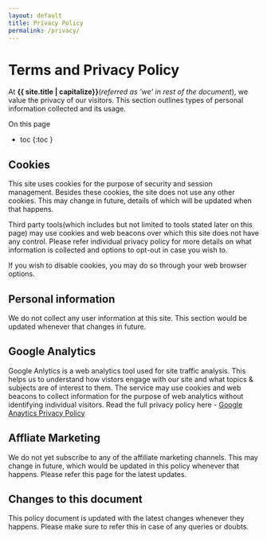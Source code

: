 ```yaml
---
layout: default
title: Privacy Policy
permalink: /privacy/
---
```


# **Terms and Privacy Policy**
At **{{ site.title | capitalize}}**(*referred as 'we' in rest of the document*), we value the privacy of our visitors. This section outlines types of  personal information collected and its usage.


On this page
* toc
{:toc }

## Cookies
This site uses cookies for the purpose of security and session management. Besides these cookies, the site does not use any other cookies. This may change in future, details of which will be updated when that happens.

Third party tools(which includes but not limited to tools stated later on this page) may use cookies and web beacons over which this site does not have any control. Please refer individual privacy policy for more details on what information is collected and options to opt-out in case you wish to.    

If you wish to disable cookies, you may do so through your web browser options. 

## Personal information
We do not collect any user information at this site. This section would be updated whenever that changes in future.

## Google Analytics
Google Anlytics is a web analytics tool used for site traffic analysis. This helps us to understand how vistors engage with our site and what topics & subjects are of interest to them. The service may use cookies and web beacons to collect information for the purpose of web analytics without identifying individual visitors. Read the full privacy policy here - [Google Anaytics Privacy Policy](http://www.google.com/analytics/learn/privacy.html)

## Affliate Marketing
We do not yet subscribe to any of the affiliate marketing channels. This may change in future, which would be updated in this policy whenever that happens. Please refer this page for the latest updates.

## Changes to this document
This policy document is updated with the latest changes whenever they happens. Please make sure to refer this in case of any queries or doubts.